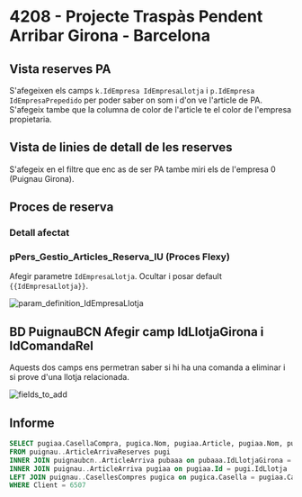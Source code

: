 # 4208 - Projecte Traspàs Pendent Arribar Girona - Barcelona

## Vista reserves PA

S'afegeixen els camps `k.IdEmpresa IdEmpresaLlotja` i `p.IdEmpresa IdEmpresaPrepedido` per poder saber on som i d'on ve l'article de PA. S'afegeix tambe que la columna de color de l'article te el color de l'empresa propietaria.

<SqlViewer file="puignau-bcn/4208/vPers_Gestio_Articles_Reserva_PrePedidoAvui_Empresa.sql"/>

## Vista de linies de detall de les reserves

S'afegeix en el filtre que enc as de ser PA tambe miri els de l'empresa 0 (Puignau Girona).

<SqlViewer file="puignau-bcn/4208/vPers_Gestio_Articles_Reserva_Detall_PrePedidoAvui_Empresa.sql"/>

## Proces de reserva

<SqlViewer file="puignau-bcn/4208/pPers_Gestio_Articles_Reserva_IU.sql"/>

### Detall afectat

<SqlViewer file="puignau-bcn/4208/pPers_Gestio_Articles_Reserva_IU.detail.sql" title="Detall Reserva PA"/>

### pPers_Gestio_Articles_Reserva_IU (Proces Flexy)

Afegir parametre `IdEmpresaLlotja`. Ocultar i posar default `{{IdEmpresaLlotja}}`.

![param_definition_IdEmpresaLlotja]

## BD PuignauBCN Afegir camp IdLlotjaGirona i IdComandaRel

Aquests dos camps ens permetran saber si hi ha una comanda a eliminar i si prove d'una llotja relacionada.

![fields_to_add]

## Informe

```sql
SELECT pugiaa.CasellaCompra, pugica.Nom, pugiaa.Article, pugiaa.Nom, pugi.UnitatsAssignades, pugiaa.TipusUnitat,pugiaa.PreuCost, pugiaa.PreuCostTotal
FROM puignau..ArticleArrivaReserves pugi
INNER JOIN puignaubcn..ArticleArriva pubaaa on pubaaa.IdLlotjaGirona = pugi.IdLlotja
INNER JOIN puignau..ArticleArriva pugiaa on pugiaa.Id = pugi.IdLlotja
LEFT JOIN puignau..CasellesCompres pugica on pugica.Casella = pugiaa.CasellaCompra
WHERE Client = 6507
```

[param_definition_IdEmpresaLlotja]: /nowtech-docs/clients/puignau-bcn/4208/param_definition_IdEmpresaLlotja.png

[fields_to_add]: /nowtech-docs/clients/puignau-bcn/4208/fields_to_add.png
